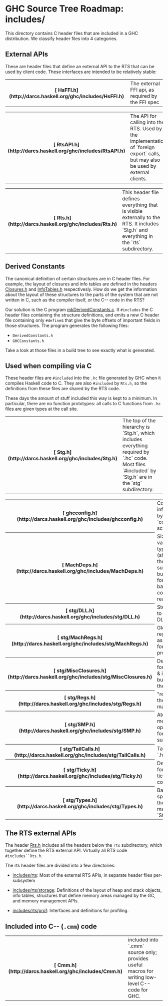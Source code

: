 # GHC Source Tree Roadmap: includes/


This directory contains C header files that are included in a GHC
distribution.  We classify header files into 4 categories.

## External APIs


These are header files that define an external API to the RTS that can
be used by client code.  These interfaces are intended to be
relatively stable:

<table><tr><th>[ HsFFI.h](http://darcs.haskell.org/ghc/includes/HsFFI.h)</th>
<td>
The external FFI api, as required by the FFI spec
</td></tr></table>

<table><tr><th>[ RtsAPI.h](http://darcs.haskell.org/ghc/includes/RtsAPI.h)</th>
<td>
The API for calling into the RTS.  Used by the implementation
of `foreign export` calls, but may also be used by external
clients.
</td></tr></table>

<table><tr><th>[ Rts.h](http://darcs.haskell.org/ghc/includes/Rts.h)</th>
<td>
This header file defines everything that is visible
externally to the RTS.  It includes `Stg.h` and everything
in the `rts` subdirectory.
</td></tr></table>

## Derived Constants


The canonical definition of certain structures are in C header files.
For example, the layout of closures and info tables are defined in the
headers [ Closures.h](http://darcs.haskell.org/ghc/includes/rts/storage/Closures.h) and
[ InfoTables.h](http://darcs.haskell.org/ghc/includes/rts/storage/InfoTables.h) respectivesly.  How do we get the information about the
layout of these structures to the parts of the system that are not
written in C, such as the compiler itself, or the C-- code in the RTS?


Our solution is the C program
[ mkDerivedConstants.c](http://darcs.haskell.org/ghc/includes/mkDerivedConstants.c).
It `#includes` the C header files containing the structure
definitions, and emits a new C header file containing only `#define`s
that give the byte offsets of important fields in those structures.
The program generates the following files:

- `DerivedConstants.h`
- `GHCConstants.h`


Take a look at those files in a build tree to see exactly what is
generated.

## Used when compiling via C


These header files are `#included` into the `.hc` file
generated by GHC when it compiles Haskell code to C.  They are also
`#included` by `Rts.h`, so the definitions from these files are shared
by the RTS code.


These days the amount of stuff included this way is kept to a minimum.
In particular, there are no function prototypes: all calls to C
functions from `.hc` files are given types at the call site.

<table><tr><th>[ Stg.h](http://darcs.haskell.org/ghc/includes/Stg.h)</th>
<td>
The top of the hierarchy is `Stg.h`, which includes everything
required by `.hc` code.  Most files `#included` by `Stg.h` are in the
`stg` subdirectory.
</td></tr></table>

<table><tr><th>[ ghcconfig.h](http://darcs.haskell.org/ghc/includes/ghcconfig.h)</th>
<td>
Configuration info derived by the `configure` script.
</td></tr>
<tr><th>[ MachDeps.h](http://darcs.haskell.org/ghc/includes/MachDeps.h)</th>
<td>
Sizes of various basic types (should be in the `stg` subdirectory,
but left here for backwards-compatibility reasons).
</td></tr>
<tr><th>[ stg/DLL.h](http://darcs.haskell.org/ghc/includes/stg/DLL.h)</th>
<td>
Stuff related to Windows DLLs.
</td></tr>
<tr><th>[ stg/MachRegs.h](http://darcs.haskell.org/ghc/includes/stg/MachRegs.h)</th>
<td>
Global register assignments for this processor.
</td></tr>
<tr><th>[ stg/MiscClosures.h](http://darcs.haskell.org/ghc/includes/stg/MiscClosures.h)</th>
<td>
Declarations for closures & info tables built-in to the RTS
</td></tr>
<tr><th>[ stg/Regs.h](http://darcs.haskell.org/ghc/includes/stg/Regs.h)</th>
<td>
"registers" in the virtual machine.
</td></tr>
<tr><th>[ stg/SMP.h](http://darcs.haskell.org/ghc/includes/stg/SMP.h)</th>
<td>
Atomic memory operations for SMP support
</td></tr>
<tr><th>[ stg/TailCalls.h](http://darcs.haskell.org/ghc/includes/stg/TailCalls.h)</th>
<td>
Tail calls in `.hc` code.
</td></tr>
<tr><th>[ stg/Ticky.h](http://darcs.haskell.org/ghc/includes/stg/Ticky.h)</th>
<td>
Declarations for ticky-ticky counters
</td></tr>
<tr><th>[ stg/Types.h](http://darcs.haskell.org/ghc/includes/stg/Types.h)</th>
<td>
Basic types specific to the virtual machine (eg. `StgWord`).
</td></tr></table>

## The RTS external APIs


The header [ Rts.h](http://darcs.haskell.org/ghc/includes/Rts.h)
includes all the headers below the `rts` subdirectory, which together
define the RTS external API.  Virtually all RTS code `#includes``Rts.h`.


The rts header files are divided into a few directories:

- [ includes/rts](http://darcs.haskell.org/ghc/includes/rts): Most of
  the external RTS APIs, in separate header files per-subsystem

- [ includes/rts/storage](http://darcs.haskell.org/ghc/includes/rts/storage): Definitions of the layout of heap and stack
  objects, info tables, structures that define memory areas managed
  by the GC, and memory management APIs.

- [ includes/rts/prof](http://darcs.haskell.org/ghc/includes/rts/prof):
  Interfaces and definitions for profiling.

## Included into C-- (`.cmm`) code

<table><tr><th>[ Cmm.h](http://darcs.haskell.org/ghc/includes/Cmm.h)</th>
<td>
included into `.cmm` source only; provides useful macros for writing
low-level C-- code for GHC.
</td></tr></table>